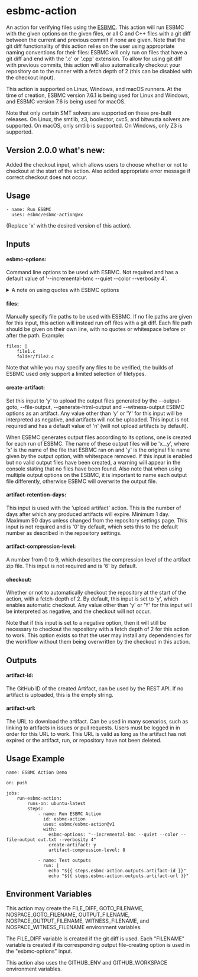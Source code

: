 # esbmc-action

An action for verifying files using the [ESBMC](https://github.com/esbmc/esbmc). This action will run ESBMC with the given options on the given files, or all C and C++ files with a git diff between the current and previous commit if none are given. Note that the git diff functionality of this action relies on the user using appropriate naming conventions for their files: ESBMC will only run on files that have a git diff and end with the '.c' or '.cpp' extension. To allow for using git diff with previous commits, this action will also automatically checkout your repository on to the runner with a fetch depth of 2 (this can be disabled with the checkout input).

This action is supported on Linux, Windows, and macOS runners. At the time of creation, ESBMC version 7.6.1 is being used for Linux and Windows, and ESBMC version 7.6 is being used for macOS.

Note that only certain SMT solvers are supported on these pre-built releases. On Linux, the smtlib, z3, boolector, cvc5, and bitwuzla solvers are supported. On macOS, only smtlib is supported. On Windows, only Z3 is supported.

## Version 2.0.0 what's new:

Added the checkout input, which allows users to choose whether or not to checkout at the start of the action. Also added appropriate error message if correct checkout does not occur.

## Usage

```
- name: Run ESBMC
  uses: esbmc/esbmc-action@vx
```
(Replace 'x' with the desired version of this action).

## Inputs

#### esbmc-options:

Command line options to be used with ESBMC. Not required and has a default value of '--incremental-bmc --quiet --color --verbosity 4'.

<details>
<summary>A note on using quotes with ESBMC options</summary>
<br>
You may want to surround certain options with quotes so that you may use spaces in them, for example. Please note that you should use single quotes and not double quotes when doing this; using double quotes will break the action's shell scripts.

Additionally, when using quotes (single only) to surround the file names used with the output options --output-goto, --file-output, --generate-html-output and --witness-output, note that while on macOS and Linux runners, you can use single quotes and whitespace in them as you please, but for Windows runners, you cannot use whitespace after the end of the file name.
</details>

#### files:

Manually specify file paths to be used with ESBMC. If no file paths are given for this input, this action will instead run off files with a git diff. Each file path should be given on their own line, with no quotes or whitespace before or after the path. Example:

```
files: |
    file1.c
    folder/file2.c
```

Note that while you may specify any files to be verified, the builds of ESBMC used only support a limited selection of filetypes.

#### create-artifact:

Set this input to 'y' to upload the output files generated by the --output-goto, --file-output, --generate-html-output and --witness-output ESBMC options as an artifact. Any value other than 'y' or 'Y' for this input will be interpreted as negative, and artifacts will not be uploaded. This input is not required and has a default value of 'n' (will not upload artifacts by default).

When ESBMC generates output files according to its options, one is created for each run of ESBMC. The name of these output files will be 'x__y', where 'x' is the name of the file that ESBMC ran on and 'y' is the original file name given by the output option, with whitespace removed. If this input is enabled but no valid output files have been created, a warning will appear in the console stating that no files have been found. Also note that when using multiple output options on the ESBMC, it is important to name each output file differently, otherwise ESBMC will overwrite the output file.

#### artifact-retention-days:

This input is used with the 'upload artifact' action. This is the number of days after which any produced artifacts will expire. Minimum 1 day. Maximum 90 days unless changed from the repository settings page. This input is not required and is '0' by default, which sets this to the default number as described in the repository settings.

#### artifact-compression-level:

A number from 0 to 9, which describes the compression level of the artifact zip file. This input is not required and is '6' by default.

#### checkout:

Whether or not to automatically checkout the repository at the start of the action, with a fetch-depth of 2. By default, this input is set to 'y', which enables automatic checkout. Any value other than 'y' or 'Y' for this input will be interpreted as negative, and the checkout will not occur.

Note that if this input is set to a negative option, then it will still be necessary to checkout the repository with a fetch depth of 2 for this action to work. This option exists so that the user may install any dependencies for the workflow without them being overwritten by the checkout in this action.

## Outputs

#### artifact-id:

The GitHub ID of the created Artifact, can be used by the REST API. If no artifact is uploaded, this is the empty string.

#### artifact-url:

The URL to download the artifact. Can be used in many scenarios, such as linking to artifacts in issues or pull requests. Users must be logged in in order for this URL to work. This URL is valid as long as the artifact has not expired or the artifact, run, or repository have not been deleted.

## Usage Example

```
name: ESBMC Action Demo

on: push

jobs:
    run-esbmc-action:
        runs-on: ubuntu-latest
        steps:
            - name: Run ESBMC Action
              id: esbmc-action
              uses: esbmc/esbmc-action@v1
              with:
                esbmc-options: "--incremental-bmc --quiet --color --file-output out.txt --verbosity 4"
                create-artifact: y
                artifact-compression-level: 8
           
            - name: Test outputs
              run: |
                echo "${{ steps.esbmc-action.outputs.artifact-id }}"
                echo "${{ steps.esbmc-action.outputs.artifact-url }}"
```

## Environment Variables

This action may create the FILE_DIFF, GOTO_FILENAME, NOSPACE_GOTO_FILENAME, OUTPUT_FILENAME, NOSPACE_OUTPUT_FILENAME, WITNESS_FILENAME, and NOSPACE_WITNESS_FILENAME environment variables.

The FILE_DIFF variable is created if the git diff is used. Each "FILENAME" variable is created if its corresponding output file-creating option is used in the "esbmc-options" input.

This action also uses the GITHUB_ENV and GITHUB_WORKSPACE environment variables.
